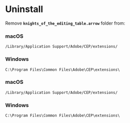 # Uninstall

Remove **`knights_of_the_editing_table.arrow`** folder from:

### macOS

```
/Library/Application Support/Adobe/CEP/extensions/
```

### Windows

```
C:\Program Files\Common Files\Adobe\CEP\extensions\
```

### macOS

```
/Library/Application Support/Adobe/CEP/extensions/
```

### Windows

```
C:\Program Files\Common Files\Adobe\CEP\extensions\
```
